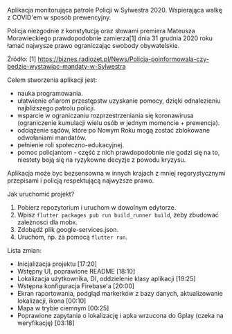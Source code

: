 Aplikacja monitorująca patrole Policji w Sylwestra 2020. Wspierająca walkę z COVID'em w sposób prewencyjny.

Policja niezgodnie z konstytucją oraz słowami premiera Mateusza Morawieckiego prawdopodobnie zamierza[1] dnia 31 grudnia 2020 roku łamać najwysze prawo ograniczając swobody obywatelskie.

Źródło:
[1] https://biznes.radiozet.pl/News/Policja-poinformowala-czy-bedzie-wystawiac-mandaty-w-Sylwestra


Celem stworzenia aplikacji jest: 

- nauka programowania.
- ułatwienie ofiarom przestępstw uzyskanie pomocy, dzięki odnalezieniu najbliższego patrolu policji.
- wsparcie w ograniczaniu rozprzestrzeniania się koronawirusa (ograniczenie kumulacji wielu osób w jednym momencie + prewencja).
- odciążenie sądów, które po Nowym Roku mogą zostać zblokowane odwołaniami mandatów.
- pełnienie roli społeczno-edukacyjnej.
- pomoc policjantom - część z nich prawdopodobnie nie godzi się na to, niestety boją się na ryzykowne decyzje z powodu kryzysu.

Aplikacja może byc bezsensowna w innych krajach z mniej regorystycznymi przepisami i policją respektującą najwyższe prawo. 

Jak uruchomić projekt?
1. Pobierz repozytorium i uruchom w dowolnym edytorze.
2. Wpisz ```flutter packages pub run build_runner build```, żeby zbudować zależnosci dla mobx.
3. Zdobądź plik google-services.json. 
4. Uruchom, np. za pomocą ```flutter run```.


Lista zmian:
- Inicjalizacja projektu [17:20]
- Wstępny UI, poprawione README [18:10]
- Lokalizacja użytkownika, DI, oddzielenie klasy aplikacji [19:25]
- Wstępna konfiguracja Firebase'a [20:00]
- Ekran raportowania, podgląd markerków z bazy danych, aktualizowanie lokalizacji, ikona [00:10]
- Mapa w trybie ciemnym [00:25]
- Poprawione zapytania o lokalizację i apka wrzucona do Gplay (czeka na weryfikację) [03:18]